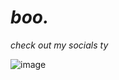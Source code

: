 # *boo.*
*check out my socials ty*

![image](https://github.com/user-attachments/assets/b2b20bef-e359-4562-9aeb-f3a6b5706faa)
